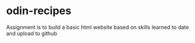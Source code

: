 # odin-recipes

Assignment is to build a basic html website based on skills learned to date and upload to github